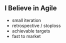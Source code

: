 I Believe in Agile
---------

* small iteration
* retrospective / stoploss
* achievable targets
* fast to market